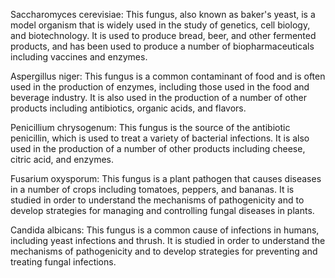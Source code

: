 Saccharomyces cerevisiae: This fungus, also known as baker's yeast, is a model organism that is widely used in the study of genetics, cell biology, and biotechnology. It is used to produce bread, beer, and other fermented products, and has been used to produce a number of biopharmaceuticals including vaccines and enzymes.

Aspergillus niger: This fungus is a common contaminant of food and is often used in the production of enzymes, including those used in the food and beverage industry. It is also used in the production of a number of other products including antibiotics, organic acids, and flavors.

Penicillium chrysogenum: This fungus is the source of the antibiotic penicillin, which is used to treat a variety of bacterial infections. It is also used in the production of a number of other products including cheese, citric acid, and enzymes.

Fusarium oxysporum: This fungus is a plant pathogen that causes diseases in a number of crops including tomatoes, peppers, and bananas. It is studied in order to understand the mechanisms of pathogenicity and to develop strategies for managing and controlling fungal diseases in plants.

Candida albicans: This fungus is a common cause of infections in humans, including yeast infections and thrush. It is studied in order to understand the mechanisms of pathogenicity and to develop strategies for preventing and treating fungal infections.